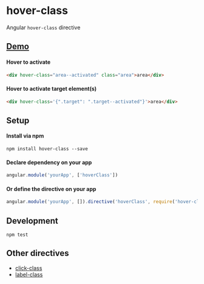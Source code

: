 # hover-class
Angular `hover-class` directive

## [Demo](https://ryanve.github.io/hover-class/)

#### Hover to activate

```html
<div hover-class="area--activated" class="area">area</div>
```

#### Hover to activate target element(s)
```html
<div hover-class='{".target": ".target--activated"}'>area</div>
```

## Setup

#### Install via npm

```
npm install hover-class --save
```

#### Declare dependency on your app

```js
angular.module('yourApp', ['hoverClass'])
```

#### **Or** define the directive on your app

```js
angular.module('yourApp', []).directive('hoverClass', require('hover-class'))
```

## Development

```
npm test
```

## Other directives
- [click-class](https://www.npmjs.com/package/click-class)
- [label-class](https://www.npmjs.com/package/label-class)

